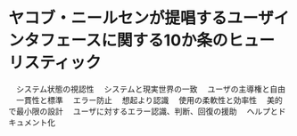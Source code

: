 # ヤコブ・ニールセンが提唱するユーザインタフェースに関する10か条のヒューリスティック
　システム状態の視認性
　システムと現実世界の一致
　ユーザの主導権と自由
　一貫性と標準
　エラー防止
　想起より認識
　使用の柔軟性と効率性
　美的で最小限の設計
　ユーザに対するエラー認識、判断、回復の援助
　ヘルプとドキュメント化
